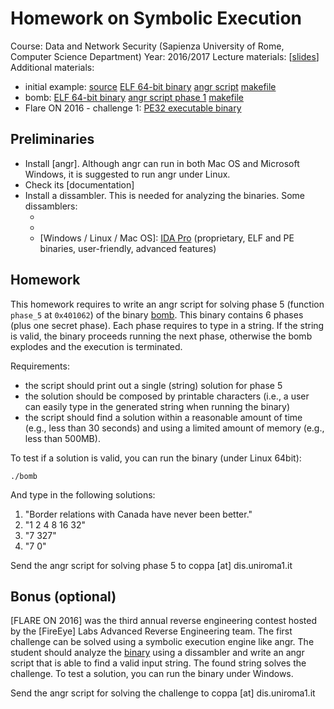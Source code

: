 # Homework on Symbolic Execution

Course: Data and Network Security (Sapienza University of Rome, Computer Science Department)
Year: 2016/2017
Lecture materials: [[slides](slides.pdf)]
Additional materials: 
 - initial example: [source](initial-example/main.c) [ELF 64-bit binary](initial-example/main) [angr script](initial-example/run.py) [makefile](initial-example/makefile)
 - bomb: [ELF 64-bit binary](bomb/bomb) [angr script phase 1](bomb/phase-1.py) [makefile](bomb/makefile)
 - Flare ON 2016 - challenge 1: [PE32 executable binary](flare-on/challenge1.exe)

## Preliminaries

- Install [angr]. Although angr can run in both Mac OS and Microsoft Windows, it is suggested to run angr under Linux.
- Check its [documentation]
- Install a dissambler. This is needed for analyzing the binaries. Some dissamblers:
    - [Linux / Mac OS]: [`objdump`](https://linux.die.net/man/1/objdump) (open source, only ELF binaries, easy to use, basic features)
    - [Linux / Mac OS / Windows]: [radare2](http://www.radare.org/r/) (open source, ELF and PE binaries, command line interface, advanced features)
    - [Windows / Linux / Mac OS]: [IDA Pro](https://www.hex-rays.com/products/ida/) (proprietary, ELF and PE binaries, user-friendly, advanced features)

## Homework

This homework requires to write an angr script for solving phase 5 (function `phase_5` at `0x401062`) of the binary [bomb](bomb/bomb). This binary contains 6 phases (plus one secret phase). Each phase requires to type in a string. If the string is valid, the binary proceeds running the next phase, otherwise the bomb explodes and the execution is terminated.

Requirements:
- the script should print out a single (string) solution for phase 5
- the solution should be composed by printable characters (i.e., a user can easily type in the generated string when running the binary)
- the script should find a solution within a reasonable amount of time (e.g., less than 30 seconds) and using a limited amount of memory (e.g., less than 500MB).

To test if a solution is valid, you can run the binary (under Linux 64bit):

    ./bomb

And type in the following solutions:

1. "Border relations with Canada have never been better."
2. "1 2 4 8 16 32"
3. "7 327"
4. "7 0"

Send the angr script for solving phase 5 to coppa [at] dis.uniroma1.it

## Bonus (optional)

[FLARE ON 2016] was the third annual reverse engineering contest hosted by the [FireEye] Labs Advanced Reverse Engineering team. 
The first challenge can be solved using a symbolic execution engine like angr. The student should analyze the [binary](flare-on/challenge1.exe) using a dissambler and write an angr script that is able to find a valid input string. The found string solves the challenge. To test a solution, you can run the binary under Windows.

Send the angr script for solving the challenge to coppa [at] dis.uniroma1.it




